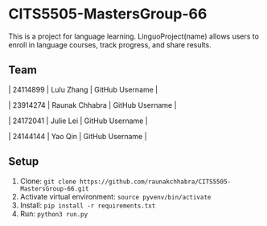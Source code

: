 # CITS5505-MastersGroup-66
This is a project for language learning.
LinguoProject(name) allows users to enroll in language courses, track progress, and share results.

## Team
| 24114899 | Lulu Zhang     | GitHub Username |

| 23914274 | Raunak Chhabra | GitHub Username |

| 24172041 | Julie Lei | GitHub Username |

| 24144144 | Yao Qin | GitHub Username |



## Setup
1. Clone: `git clone https://github.com/raunakchhabra/CITS5505-MastersGroup-66.git`
2. Activate virtual environment: `source pyvenv/bin/activate`
3. Install: `pip install -r requirements.txt`
4. Run: `python3 run.py`
